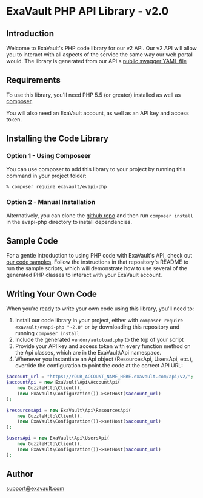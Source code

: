 # ExaVault PHP API Library - v2.0

## Introduction
Welcome to ExaVault's PHP code library for our v2 API. Our v2 API will allow you to interact with all aspects of the service the same way our web portal would. The library is generated from our API's [public swagger YAML file](https://www.exavault.com/api/docs/evapi_2.0_public.yaml)

## Requirements

To use this library, you'll need PHP 5.5 (or greater) installed as well as [composer](https://getcomposer.org). 

You will also need an ExaVault account, as well as an API key and access token.

## Installing the Code Library

### Option 1 - Using Composeer
You can use composer to add this library to your project by running this command in your project folder:

```bash
% composer require exavault/evapi-php 
```

### Option 2 - Manual Installation
Alternatively, you can clone the [github repo](https://github.com/ExaVault/evapi-php) and then run `composer install` in the evapi-php directory to install dependencies.

## Sample Code

For a gentle introduction to using PHP code with ExaVault's API, check out [our code samples](https://github.com/ExaVault/evapi-php-samples). Follow the instructions in that repository's README to run the sample scripts, which will demonstrate how to use several of the generated PHP classes to interact with your ExaVault account.

## Writing Your Own Code

When you're ready to write your own code using this library, you'll need to:

1. Install our code library in your project, either with `composer require exavault/evapi-php "~2.0"` or by downloading this repository and running `composer install`
1. Include the generated `vendor/autoload.php` to the top of your script
1. Provide your API key and access token with every function method on the Api classes, which are in the ExaVault\Api namespace.
1. Whenever you instantiate an Api object (ResourcesApi, UsersApi, etc.), override the configuration to point the code at the correct API URL:
```php
$account_url = "https://YOUR_ACCOUNT_NAME_HERE.exavault.com/api/v2/";
$accountApi = new ExaVault\Api\AccountApi(
    new GuzzleHttp\Client(),
    (new ExaVault\Configuration())->setHost($account_url)
);
```
```php
$resourcesApi = new ExaVault\Api\ResourcesApi(
    new GuzzleHttp\Client(),
    (new ExaVault\Configuration())->setHost($account_url)
);
```
```php
$usersApi = new ExaVault\Api\UsersApi(
    new GuzzleHttp\Client(),
    (new ExaVault\Configuration())->setHost($account_url)
);
```

## Author

support@exavault.com


